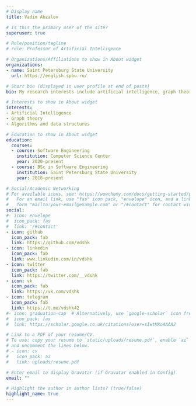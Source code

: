 ```yaml
---
# Display name
title: Vadim Abzalov

# Is this the primary user of the site?
superuser: true

# Role/position/tagline
# role: Professor of Artificial Intelligence

# Organizations/Affiliations to show in About widget
organizations:
- name: Saint Petersburg State University
  url: https://english.spbu.ru/

# Short bio (displayed in user profile at end of posts)
bio: My research interests include artificial intelligence, graph theory, algorithms and data structures.

# Interests to show in About widget
interests:
- Artificial Intelligence
- Graph theory
- Algorithms and data structures

# Education to show in About widget
education:
  courses:
  - course: Software Engineering
    institution: Computer Science Center
    year: 2020-present
  - course: BSc in Software Engineering
    institution: Saint Petersburg State University
    year: 2018-present

# Social/Academic Networking
# For available icons, see: https://wowchemy.com/docs/getting-started/page-builder/#icons
#   For an email link, use "fas" icon pack, "envelope" icon, and a link in the
#   form "mailto:your-email@example.com" or "/#contact" for contact widget.
social:
#- icon: envelope
#  icon_pack: fas
#  link: '/#contact'
- icon: github
  icon_pack: fab
  link: https://github.com/vdshk
- icon: linkedin
  icon_pack: fab
  link: www.linkedin.com/in/vdshk
- icon: twitter
  icon_pack: fab
  link: https://twitter.com/__vdshk
- icon: vk
  icon_pack: fab
  link: https://vk.com/vdshk
- icon: telegram
  icon_pack: fab
  link: https://t.me/vdshk42
#- icon: graduation-cap  # Alternatively, use `google-scholar` icon from `ai` icon pack
#  icon_pack: fas
#  link: https://scholar.google.co.uk/citations?user=sIwtMXoAAAAJ

# Link to a PDF of your resume/CV.
# To use: copy your resume to `static/uploads/resume.pdf`, enable `ai` icons in `params.toml`, 
# and uncomment the lines below.
# - icon: cv
#   icon_pack: ai
#   link: uploads/resume.pdf

# Enter email to display Gravatar (if Gravatar enabled in Config)
email: ""

# Highlight the author in author lists? (true/false)
highlight_name: true
---
```


[comment]: <> ({{< icon name="download" pack="fas" >}} Download my {{< staticref "uploads/demo_resume.pdf" "newtab" >}}resumé{{< /staticref >}}.)
